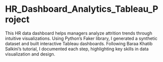 # HR_Dashboard_Analytics_Tableau_Project
This HR data dashboard helps managers analyze attrition trends through intuitive visualizations. Using Python’s Faker library, I generated a synthetic dataset and built interactive Tableau dashboards. Following Baraa Khatib Salkini’s tutorial, I documented each step, highlighting key skills in data visualization and design.
